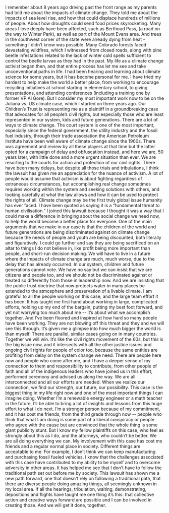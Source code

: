 I remember about 8 years ago driving past the front range as my parents had told me about the impacts of climate change. They told me about the impacts of sea level rise, and how that could displace hundreds of millions of people. About how droughts could send food prices skyrocketing. Many areas I love deeply have been affected, such as Berthoud Pass, (a road on the way to Winter Park), as well as part of the Mount Evans area. And trees in the southwest corner of the state were already dying from heat - something I didn’t know was possible.  Many Colorado forests faced devastating wildfires, which I witnessed from closed roads, along with pine beetle infestations related to the lack of winter cold spells sufficient to control the beetle larvae as they had in the past.  My life as a climate change activist began then, and that entire process has let me see and take unconventional paths in life.  I had been hearing and learning about climate science for some years, but it has become personal for me.  I have tried my hardest to help make the world a better place, from working to encourage recycling initiatives at school starting in elementary school, to giving presentations, and attending conferences (including a training one by former VP Al Gore). But I consider my most important work now to be on the Juliana vs. US climate case, which I started on three years ago.
Our Children’s Trust is representing me as a plaintiff in a groundbreaking case that advocates for all people’s civil rights, but especially those who are least represented in our system, kids and future generations.  There are a lot of ways to climate change.  The court system is one of the most important, especially since the federal government, the utility industry and the fossil fuel industry, through their trade association the American Petroleum Institute have been well aware of climate change since the 1960s.  There was agreement and review by all these players at that time but the latter opted for a campaign of delay and obfuscation instead, and here we are, 50 years later, with little done and a more urgent situation than ever.  We are resorting to the courts for action and protection of our civil rights.  There have been many delays, but despite all those trials and tribulations,  I think the lawsuit has given me an appreciation for the nuance of activism.  A lot of people would assume that activism is about fighting regardless of extraneous circumstances, but accomplishing real change sometimes requires working within the system and seeking solutions with others, and looking carefully at what the law allows and how it can be used to protect the rights of all.
Climate change may be the first truly global issue humanity has ever faced. I have been quoted as saying it is a “fundamental threat to human civilisation.” I joined this lawsuit because I thought it was a way that I could make a difference in bringing about the social change we need now, to help the world become a better place for everyone. One of the main arguments that we make in our case is that the children of the world and future generations are being discriminated against on climate change because the needs of people and youth are being discounted, both literally and figuratively.  I could go further and say they are being sacrificed on an altar to things I do not believe in, like profit being more important than people, and short-run decision making. We will have to live in a future where the impacts of climate change are much, much worse, due to the delay that has already occurred.
In our system, children and future generations cannot vote.  We have no say but we can insist that we are citizens and people too, and we should not be discriminated against or treated so differently from those in leadership now.  And we are insisting that the public trust doctrine that now protects water in many places be extended to the atmosphere and preservation of a livable climate.
I am grateful to all the people working on this case, and the large team effort it has been. It has taught me first hand about working in large, complicated efforts, holding up my end of the bargain, putting my best foot forward, and yet not worrying too much about me -- it’s about what we accomplish together.  And I’ve been floored and inspired at how hard so many people have been working.  They are not blowing off this threat and they and we will see this through.  It’s given me a glimpse into how much bigger the world is than myself.  There are parallel, similar cases going on in many countries.  Together we will win.  It’s like the civil rights movement of the 60s, but this is the big issue now, and it intersects with all the other justice issues and ongoing civil rights for people of color too, because the same entities are profiting from delay on the system change we need.
There are people here now and people who come after me, and I have a deeper sense of my connection to them and responsibility to contribute, from other people of faith and all of the indigenous leaders who have joined us in this effort, performed ceremony and advised us along the way.  We are all interconnected and all our efforts are needed.  When we realize our connection, we find our strength, our future, our possibility.
This case is the biggest thing in my life right now and one of the most important things I can imagine doing.  Whether I’m a renewable energy engineer or a math teacher in the future, I’ll be able to bring a lot of insights and lessons from this huge effort to what I do next.  I’m a stronger person because of my commitment, and it has cost me friends, from the third grade through now -- people who think that what I am doing is some part of a liberal conspiracy or people who agree with the cause but are convinced that the whole thing is some giant publicity stunt.  But I know my fellow plaintiffs on this case, who feel as strongly about this as I do, and the attorneys, who couldn’t be better.  We are all doing everything we can.  My involvement with this case has cost me friends and a regular normal place in society.  Different things are acceptable to me.  For example, I don’t think we can keep manufacturing and purchasing fossil fueled vehicles.
I know that the challenges associated with this case have contributed to my ability to be myself and to overcome adversity in other areas. It has helped me see that I don’t have to follow the traditional path set out before me by society.  This lawsuit has shown me a new path forward, one that doesn't rely on following a traditional path, that there are diverse people doing amazing things, all seemingly unknown in my local area.  If all the hearings, tribulation, waiting, demonstrating, depositions and flights have taught me one thing it’s this: that collective action and creative ways forward are possible and I can be involved in creating those.  And we will get it done, together.
  
